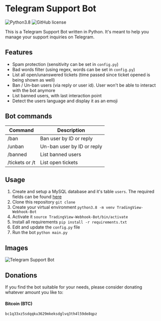 # Telegram Support Bot

![Python3.8](https://img.shields.io/badge/python-3.8-blue.svg) ![GitHub license](https://img.shields.io/badge/license-MIT-blue.svg)

This is a Telegram Support Bot written in Python. It's meant to help you manage your support inquiries on Telegram.

## Features
- Spam protection (sensitivity can be set in `config.py`)
- Bad words filter (using regex, words can be set in `config.py`)
- List all open/unanswered tickets (time passed since ticket opened is being shown as well)
- Ban / Un-ban users (via reply or user id). User won't be able to interact with the bot anymore
- List banned users, with last interaction point
- Detect the users language and display it as an emoji

## Bot commands
| Command | Description |
| --- | --- |
| /ban | Ban user by ID or reply |
| /unban | Un-ban user by ID or reply |
| /banned | List banned users |
| /tickets or /t | List open tickets |


## Usage
1. Create and setup a MySQL database and it's table `users`. The required fields can be found [here](https://i.imgur.com/cP15QfD.png)
1. Clone this repository `git clone `
2. Create your virtual environment `python3.8 -m venv TradingView-Webhook-Bot`
3. Activate it `source TradingView-Webhook-Bot/bin/activate`
4. Install all requirements `pip install -r requirements.txt`
5. Edit and update the `config.py` file
6. Run the bot `python main.py`


## Images
![Telegram Support Bot](https://i.imgur.com/z2bSKvz.jpg)

## Donations
If you find the bot suitable for your needs, please consider donating whatever amount you like to:

#### Bitcoin (BTC)
```
bc1q33xz5sdqqku3629mkeksdglvq3th4l59de8qpz
```